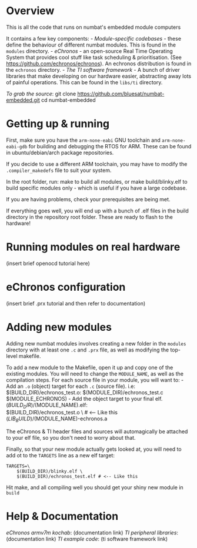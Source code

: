 # Overview
This is all the code that runs on numbat's embedded module computers

It contains a few key components:
    - *Module-specific codebases* - these define the behaviour of different numbat modules. This is found in the `modules` directory.
    - *eChronos* - an open-source Real Time Operating System that provides cool stuff like task scheduling & prioritisation. (See https://github.com/echronos/echronos). An echronos distribution is found in the `echronos` directory.
    - *The TI software framework* - A bunch of driver libraries that make developing on our hardware easier, abstracting away lots of painful operations. This can be found in the `libs/ti` directory.

*To grab the source*:
    git clone https://github.com/bluesat/numbat-embedded.git
    cd numbat-embedded

# Getting up & running

First, make sure you have the `arm-none-eabi` GNU toolchain and `arm-none-eabi-gdb` for building and debugging the RTOS for ARM. These can be found in ubuntu/debian/arch package repositories.

If you decide to use a different ARM toolchain, you may have to modify the `.compiler_makedefs` file to suit your system.

In the root folder, run:
    make
to build all modules, or
    make build/blinky.elf
to build specific modules only - which is useful if you have a large codebase.

If you are having problems, check your prerequisites are being met.

If everything goes well, you will end up with a bunch of .elf files in the build directory in the repository root folder. These are ready to flash to the hardware!

# Running modules on real hardware

(insert brief openocd tutorial here)

# eChronos configuration

(insert brief .prx tutorial and then refer to documentation)

# Adding new modules

Adding new numbat modules involves creating a new folder in the `modules` directory with at least one `.c` and `.prx` file, as well as modifying the top-level makefile.

To add a new module to the Makefile, open it up and copy one of the existing modules. You will need to change the `MODULE_NAME`, as well as the compilation steps. For each source file in your module, you will want to:
    - Add an `.o` (object) target for each `.c` (source file). i.e:
    $(BUILD_DIR)/echronos_test.o: $(MODULE_DIR)/echronos_test.c $(MODULE_ECHRONOS)
    - Add the object target to your final elf.
    $(BUILD_DIR)/$(MODULE_NAME).elf: \
        $(BUILD_DIR)/echronos_test.o \ # <-- Like this
        $(LIB_BUILD)/$(MODULE_NAME)-echronos.a

The eChronos & TI header files and sources will automagically be attached to your elf file, so you don't need to worry about that.

Finally, so that your new module actually gets looked at, you will need to add ot to the `TARGETS` line as a new elf target:

    TARGETS=\
        $(BUILD_DIR)/blinky.elf \
        $(BUILD_DIR)/echronos_test.elf # <-- Like this

Hit make, and all compiling well you should get your shiny new module in `build`

# Help & Documentation

*eChronos armv7m kochab*: (documentation link)
*TI peripheral libraries*: (documentation link)
*TI example code*: (ti software framework link)
